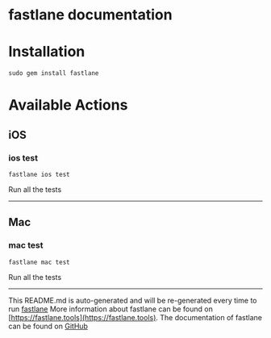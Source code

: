 fastlane documentation
================
# Installation
```
sudo gem install fastlane
```
# Available Actions
## iOS
### ios test
```
fastlane ios test
```
Run all the tests

----

## Mac
### mac test
```
fastlane mac test
```
Run all the tests

----

This README.md is auto-generated and will be re-generated every time to run [fastlane](https://fastlane.tools)
More information about fastlane can be found on [https://fastlane.tools](https://fastlane.tools).
The documentation of fastlane can be found on [GitHub](https://github.com/fastlane/fastlane)